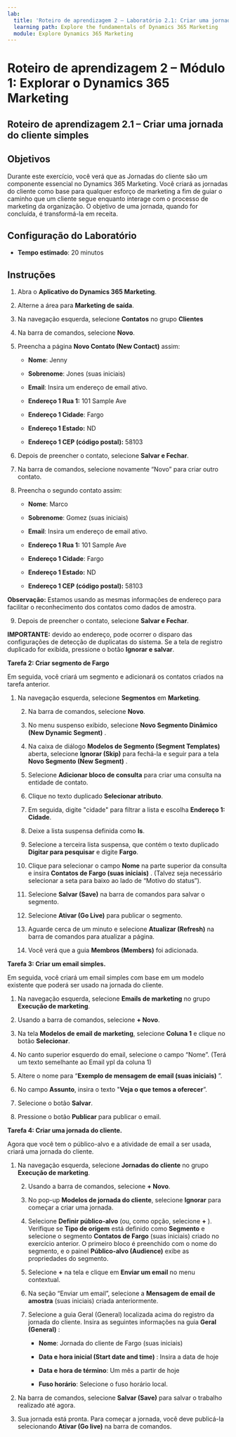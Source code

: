 ```yaml
---
lab:
  title: 'Roteiro de aprendizagem 2 – Laboratório 2.1: Criar uma jornada do cliente simples'
  learning path: Explore the fundamentals of Dynamics 365 Marketing
  module: Explore Dynamics 365 Marketing
---
```


Roteiro de aprendizagem 2 – Módulo 1: Explorar o Dynamics 365 Marketing
========================

## Roteiro de aprendizagem 2.1 – Criar uma jornada do cliente simples

## Objetivos

Durante este exercício, você verá que as Jornadas do cliente são um componente essencial no Dynamics 365 Marketing. Você criará as jornadas do cliente como base para qualquer esforço de marketing a fim de guiar o caminho que um cliente segue enquanto interage com o processo de marketing da organização. O objetivo de uma jornada, quando for concluída, é transformá-la em receita.

## Configuração do Laboratório

  - **Tempo estimado**: 20 minutos

## Instruções

1. Abra o **Aplicativo do Dynamics 365 Marketing**.

2. Alterne a área para **Marketing de saída**. 

3. Na navegação esquerda, selecione **Contatos** no grupo **Clientes**

4. Na barra de comandos, selecione **Novo**.

5. Preencha a página **Novo Contato (New Contact)** assim:

    - **Nome**: Jenny

    - **Sobrenome**: Jones (suas iniciais)

    - **Email**: Insira um endereço de email ativo.

    - **Endereço 1 Rua 1:** 101 Sample Ave

    - **Endereço 1 Cidade**: Fargo

    - **Endereço 1 Estado:** ND

    - **Endereço 1 CEP (código postal):** 58103

6. Depois de preencher o contato, selecione **Salvar e Fechar**.

7. Na barra de comandos, selecione novamente “Novo” para criar outro contato.

8. Preencha o segundo contato assim:

    - **Nome**: Marco

    - **Sobrenome**: Gomez (suas iniciais)

    - **Email**: Insira um endereço de email ativo.

    - **Endereço 1 Rua 1:** 101 Sample Ave

    - **Endereço 1 Cidade**: Fargo

    - **Endereço 1 Estado:** ND

    - **Endereço 1 CEP (código postal):** 58103

**Observação:** Estamos usando as mesmas informações de endereço para facilitar o reconhecimento dos contatos como dados de amostra. 

9. Depois de preencher o contato, selecione **Salvar e Fechar**.

**IMPORTANTE:** devido ao endereço, pode ocorrer o disparo das configurações de detecção de duplicatas do sistema. Se a tela de registro duplicado for exibida, pressione o botão **Ignorar e salvar**. 

**Tarefa 2: Criar segmento de Fargo** 

Em seguida, você criará um segmento e adicionará os contatos criados na tarefa anterior. 

1. Na navegação esquerda, selecione **Segmentos** em **Marketing**. 

    2. Na barra de comandos, selecione **Novo**.

    3. No menu suspenso exibido, selecione **Novo Segmento Dinâmico (New Dynamic Segment)** .

    4. Na caixa de diálogo **Modelos de Segmento (Segment Templates)** aberta, selecione **Ignorar (Skip)** para fechá-la e seguir para a tela **Novo Segmento (New Segment)** .

    5. Selecione **Adicionar bloco de consulta** para criar uma consulta na entidade de contato. 

    6. Clique no texto duplicado **Selecionar atributo**. 

    7. Em seguida, digite "cidade" para filtrar a lista e escolha **Endereço 1: Cidade**.

    8. Deixe a lista suspensa definida como **Is**. 

    9. Selecione a terceira lista suspensa, que contém o texto duplicado **Digitar para pesquisar** e digite **Fargo**.

    10. Clique para selecionar o campo **Nome** na parte superior da consulta e insira **Contatos de Fargo (suas iniciais)** . (Talvez seja necessário selecionar a seta para baixo ao lado de “Motivo do status”).

    11. Selecione **Salvar (Save)** na barra de comandos para salvar o segmento.

    12. Selecione **Ativar (Go Live)** para publicar o segmento.

    13. Aguarde cerca de um minuto e selecione **Atualizar (Refresh)** na barra de comandos para atualizar a página. 

    14. Você verá que a guia **Membros (Members)** foi adicionada. 

 

**Tarefa 3: Criar um email simples.** 

Em seguida, você criará um email simples com base em um modelo existente que poderá ser usado na jornada do cliente. 

1. Na navegação esquerda, selecione **Emails de marketing** no grupo **Execução de marketing**.

2. Usando a barra de comandos, selecione **+ Novo**.

3. Na tela **Modelos de email de marketing**, selecione **Coluna 1** e clique no botão **Selecionar**. 

4. No canto superior esquerdo do email, selecione o campo “Nome”. (Terá um texto semelhante ao Email ypl da coluna 1)

5. Altere o nome para “**Exemplo de mensagem de email (suas iniciais)** ”.

6. No campo **Assunto**, insira o texto "**Veja o que temos a oferecer**”. 

7. Selecione o botão **Salvar**. 

8. Pressione o botão **Publicar** para publicar o email. 

 

**Tarefa 4: Criar uma jornada do cliente.** 

Agora que você tem o público-alvo e a atividade de email a ser usada, criará uma jornada do cliente. 

1. Na navegação esquerda, selecione **Jornadas do cliente** no grupo **Execução de marketing**.

    2. Usando a barra de comandos, selecione **+ Novo**.

    3. No pop-up **Modelos de jornada do cliente**, selecione **Ignorar** para começar a criar uma jornada.

    4. Selecione **Definir público-alvo** (ou, como opção, selecione **+** ). Verifique se **Tipo de origem** está definido como **Segmento** e selecione o segmento **Contatos de Fargo** (suas iniciais) criado no exercício anterior. O primeiro bloco é preenchido com o nome do segmento, e o painel **Público-alvo (Audience)** exibe as propriedades do segmento.

    5. Selecione **+** na tela e clique em **Enviar um email** no menu contextual.

    6. Na seção “Enviar um email”, selecione a **Mensagem de email de amostra** (suas iniciais) criada anteriormente.

    7. Selecione a guia Geral (General) localizada acima do registro da jornada do cliente. Insira as seguintes informações na guia **Geral (General)** :

        - **Nome**: Jornada do cliente de Fargo (suas iniciais)

        - **Data e hora inicial (Start date and time)** : Insira a data de hoje

        - **Data e hora de término**: Um mês a partir de hoje

        - **Fuso horário**: Selecione o fuso horário local.

8. Na barra de comandos, selecione **Salvar (Save)** para salvar o trabalho realizado até agora.

9. Sua jornada está pronta. Para começar a jornada, você deve publicá-la selecionando **Ativar (Go live)** na barra de comandos.

 
